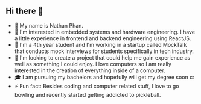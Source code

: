 ## Hi there 👋
- 👋 My name is Nathan Phan.
- 👀 I'm interested in embedded systems and hardware engineering. I have a little experience in frontend and backend engineering using ReactJS.
- 🌱 I'm a 4th year student and I'm working in a startup called MockTalk that conducts mock interviews for students specifically in tech industry.
- 💞️ I'm looking to create a project that could help me gain experience as well as something I could enjoy. I love computers so I am really interested in the creation of everything inside of a computer.
- 🎓 I am pursuing my bachelors and hopefully will get my degree soon c:
- ⚡ Fun fact: Besides coding and computer related stuff, I love to go bowling and recently started getting addicted to pickleball.
<!--
**nothancs/nothancs** is a ✨ _special_ ✨ repository because its `README.md` (this file) appears on your GitHub profile.

Here are some ideas to get you started:

- 🌱 I’m currently learning ...
- 👯 I’m looking to collaborate on ...
- 🤔 I’m looking for help with ...
- 💬 Ask me about ...
- 📫 How to reach me: ...
- 😄 Pronouns: ...
- ⚡ Fun fact: ...
-->
